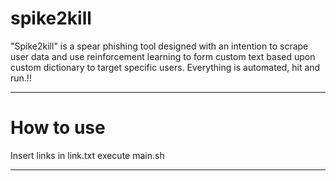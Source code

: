 # spike2kill
"Spike2kill" is a spear phishing tool designed with an intention to scrape user data and use reinforcement learning to form custom text based upon custom dictionary to target specific users. Everything is automated, hit and run.!!

----------------------------------------------------------------------------------------------------------------------------------

# How to use

Insert links in link.txt
execute main.sh

-----------------------------------------------------------------------------------------------------------------------------------
